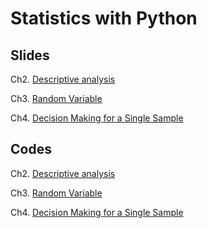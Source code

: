 #  Statistics with Python

## Slides
Ch2. [Descriptive analysis](https://yijutseng.github.io/StatwithPython/Descriptive.html)

Ch3. [Random Variable](https://yijutseng.github.io/StatwithPython/RandomVariable.html)

Ch4. [Decision Making for a Single Sample](https://yijutseng.github.io/StatwithPython/DecisionMaking.html)

## Codes

Ch2. [Descriptive analysis](https://github.com/yijutseng/StatwithPython/blob/main/des-demo.ipynb)

Ch3. [Random Variable](https://github.com/yijutseng/StatwithPython/blob/main/rv-demo.ipynb)

Ch4. [Decision Making for a Single Sample](https://github.com/yijutseng/StatwithPython/blob/main/DecisionMaking.qmd)
